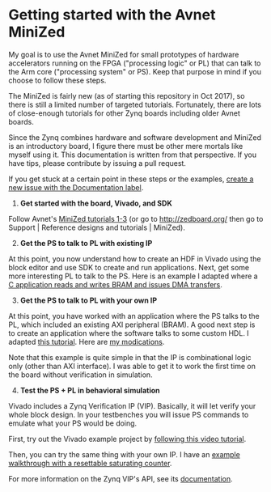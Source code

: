 # Getting started with the Avnet MiniZed

My goal is to use the Avnet MiniZed for small prototypes of hardware accelerators running on the FPGA ("processing logic" or PL) that can talk to the Arm core ("processing system" or PS). Keep that purpose in mind if you choose to follow these steps.

The MiniZed is fairly new (as of starting this repository in Oct 2017), so there is still a limited number of targeted tutorials. Fortunately, there are lots of close-enough tutorials for other Zynq boards including older Avnet boards. 

Since the Zynq combines hardware and software development and MiniZed is an introductory board, I figure there must be other mere mortals like myself using it. This documentation is written from that perspective. If you have tips, please contribute by issuing a pull request.

If you get stuck at a certain point in these steps or the examples, [create a new issue with the Documentation label](https://github.com/bmyerz/minized-examples/issues/new).

1. __Get started with the board, Vivado, and SDK__

Follow Avnet's [MiniZed tutorials 1-3](http://zedboard.org/support/design/18891/146) (or go to http://zedboard.org/ then go to Support | Reference designs and tutorials | MiniZed).

2. __Get the PS to talk to PL with existing IP__

At this point, you now understand how to create an HDF in Vivado using the block editor and use SDK to create and run applications. Next, get some more interesting PL to talk to the PS. Here is an example I adapted where a [C application reads and writes BRAM and issues DMA transfers](https://github.com/bmyerz/minized-examples/tree/master/dma).

3. __Get the PS to talk to PL with your own IP__

At this point, you have worked with an application where the PS talks to the PL, which included an existing AXI peripheral (BRAM). A good next step is to create an application where the software talks to some custom HDL. I adapted [this tutorial]( http://www.fpgadeveloper.com/2014/08/creating-a-custom-ip-block-in-vivado.html). Here are [my modications](https://github.com/bmyerz/minized-examples/tree/master/customip).

Note that this example is quite simple in that the IP is combinational logic only (other than AXI interface). I was able to get it to work the first time on the board without verification in simulation.

4. __Test the PS + PL in behavioral simulation__

Vivado includes a Zynq Verification IP (VIP). Basically, it will let verify your whole block design. In your testbenches you will issue PS commands to emulate what your PS would be doing. 

First, try out the Vivado example project by [following this video tutorial](https://www.xilinx.com/video/soc/how-to-use-the-zynq-7000-verification-ip-verify-debug-simulation.html).

Then, you can try the same thing with your own IP. I have an [example walkthrough with a resettable saturating counter](https://github.com/bmyerz/minized-examples/tree/master/axi_counter).

For more information on the Zynq VIP's API, see its [documentation](https://www.xilinx.com/support/documentation/ip_documentation/processing_system7_vip/v1_0/ds940-zynq-vip.pdf). 
